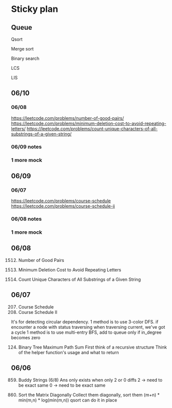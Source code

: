 # Sticky plan

## Queue

Qsort

Merge sort

Binary search

LCS

LIS

## 06/10

### 06/08
https://leetcode.com/problems/number-of-good-pairs/
https://leetcode.com/problems/minimum-deletion-cost-to-avoid-repeating-letters/
https://leetcode.com/problems/count-unique-characters-of-all-substrings-of-a-given-string/

### 06/09 notes

### 1 more mock

## 06/09

### 06/07
https://leetcode.com/problems/course-schedule
https://leetcode.com/problems/course-schedule-ii

### 06/08 notes

### 1 more mock


## 06/08
1512. Number of Good Pairs

1578. Minimum Deletion Cost to Avoid Repeating Letters

828. Count Unique Characters of All Substrings of a Given String


## 06/07

207. Course Schedule
210. Course Schedule II

It's for detecting circular dependency.
1 method is to use 3-color DFS. if encounter a node with status traversing when traversing current, we've got a cycle
1 method is to use multi-entry BFS, add to queue only if in_degree becomes zero

124. Binary Tree Maximum Path Sum
First think of a recursive structure
Think of the helper function's usage and what to return

## 06/06

859. Buddy Strings (6/8)
Ans only exists when only 2 or 0 diffs
2 -> need to be exact same
0 -> need to be exact same

1329. Sort the Matrix Diagonally
Collect them diagonally, sort them
(m+n) * min(m,n) * log(min(m,n))
qsort can do it in place

